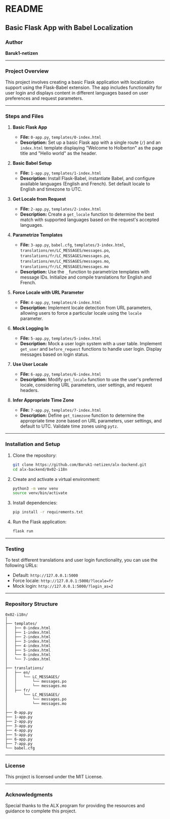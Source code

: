 # README

## Basic Flask App with Babel Localization

### Author
**Baruk1-netizen**

---

### Project Overview

This project involves creating a basic Flask application with localization support using the Flask-Babel extension. The app includes functionality for user login and displays content in different languages based on user preferences and request parameters.

---

### Steps and Files

1. **Basic Flask App**
   - **File:** `0-app.py`, `templates/0-index.html`
   - **Description:** Set up a basic Flask app with a single route (`/`) and an `index.html` template displaying "Welcome to Holberton" as the page title and "Hello world" as the header.

2. **Basic Babel Setup**
   - **File:** `1-app.py`, `templates/1-index.html`
   - **Description:** Install Flask-Babel, instantiate Babel, and configure available languages (English and French). Set default locale to English and timezone to UTC.

3. **Get Locale from Request**
   - **File:** `2-app.py`, `templates/2-index.html`
   - **Description:** Create a `get_locale` function to determine the best match with supported languages based on the request's accepted languages.

4. **Parametrize Templates**
   - **File:** `3-app.py`, `babel.cfg`, `templates/3-index.html`, `translations/en/LC_MESSAGES/messages.po`, `translations/fr/LC_MESSAGES/messages.po`, `translations/en/LC_MESSAGES/messages.mo`, `translations/fr/LC_MESSAGES/messages.mo`
   - **Description:** Use the `_` function to parametrize templates with message IDs. Initialize and compile translations for English and French.

5. **Force Locale with URL Parameter**
   - **File:** `4-app.py`, `templates/4-index.html`
   - **Description:** Implement locale detection from URL parameters, allowing users to force a particular locale using the `locale` parameter.

6. **Mock Logging In**
   - **File:** `5-app.py`, `templates/5-index.html`
   - **Description:** Mock a user login system with a user table. Implement `get_user` and `before_request` functions to handle user login. Display messages based on login status.

7. **Use User Locale**
   - **File:** `6-app.py`, `templates/6-index.html`
   - **Description:** Modify `get_locale` function to use the user's preferred locale, considering URL parameters, user settings, and request headers.

8. **Infer Appropriate Time Zone**
   - **File:** `7-app.py`, `templates/7-index.html`
   - **Description:** Define `get_timezone` function to determine the appropriate time zone based on URL parameters, user settings, and default to UTC. Validate time zones using `pytz`.

---

### Installation and Setup

1. Clone the repository:
   ```bash
   git clone https://github.com/Baruk1-netizen/alx-backend.git
   cd alx-backend/0x02-i18n
   ```

2. Create and activate a virtual environment:
   ```bash
   python3 -m venv venv
   source venv/bin/activate
   ```

3. Install dependencies:
   ```bash
   pip install -r requirements.txt
   ```

4. Run the Flask application:
   ```bash
   flask run
   ```

---

### Testing

To test different translations and user login functionality, you can use the following URLs:
- Default: `http://127.0.0.1:5000`
- Force locale: `http://127.0.0.1:5000/?locale=fr`
- Mock login: `http://127.0.0.1:5000/?login_as=2`

---

### Repository Structure

```
0x02-i18n/
│
├── templates/
│   ├── 0-index.html
│   ├── 1-index.html
│   ├── 2-index.html
│   ├── 3-index.html
│   ├── 4-index.html
│   ├── 5-index.html
│   └── 6-index.html
│   └── 7-index.html
│
├── translations/
│   ├── en/
│   │   └── LC_MESSAGES/
│   │       └── messages.po
│   │       └── messages.mo
│   ├── fr/
│       └── LC_MESSAGES/
│           └── messages.po
│           └── messages.mo
│
├── 0-app.py
├── 1-app.py
├── 2-app.py
├── 3-app.py
├── 4-app.py
├── 5-app.py
├── 6-app.py
├── 7-app.py
└── babel.cfg
```

---

### License

This project is licensed under the MIT License.

---

### Acknowledgments

Special thanks to the ALX program for providing the resources and guidance to complete this project.
